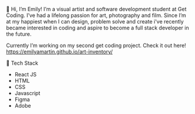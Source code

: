 👋 Hi, I’m Emily!
I’m a visual artist and software development student at Get Coding. I’ve had a lifelong passion for art, photography and film. 
Since I’m at my happiest when I can design, problem solve and create i've recently became interested in coding and aspire to 
become a full stack developer in the future. 

Currently I’m working on my second get coding project. Check it out here! https://emilyamartin.github.io/art-inventory/

🚀 Tech Stack
- React JS
- HTML
- CSS
- Javascript
- Figma 
- Adobe 



